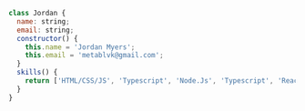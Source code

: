 
```js
class Jordan {
  name: string;
  email: string;
  constructor() {
    this.name = 'Jordan Myers';
    this.email = 'metablvk@gmail.com';
  }
  skills() {
    return ['HTML/CSS/JS', 'Typescript', 'Node.Js', 'Typescript', 'React'];
  }
}

```
<!--
**metablvk/metablvk** is a ✨ _special_ ✨ repository because its `README.md` (this file) appears on your GitHub profile.

Here are some ideas to get you started:

- 🔭 I’m currently working on ...
- 🌱 I’m currently learning ...
- 👯 I’m looking to collaborate on ...
- 🤔 I’m looking for help with ...
- 💬 Ask me about ...
- 📫 How to reach me: ...
- 😄 Pronouns: ...
- ⚡ Fun fact: ...
-->
